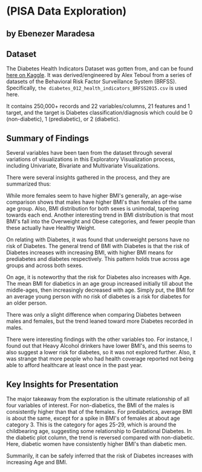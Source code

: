 # (PISA Data Exploration)
## by Ebenezer Maradesa


## Dataset

The Diabetes Health Indicators Dataset was gotten from, and can be found [here on Kaggle](https://kaggle.com/datasets/alexteboul/diabetes-health-indicators-dataset). It was derived/engineered by Alex Teboul from a series of datasets of the Behavioral Risk Factor Surveillance System (BRFSS). Specifically, `the diabetes_012_health_indicators_BRFSS2015.csv` is used here.

It contains 250,000+ records and 22 variables/columns, 21 features and 1 target, and the target is Diabetes classification/diagnosis which could be 0 (non-diabetic), 1 (prediabetic), or 2 (diabetic). 


## Summary of Findings

Several variables have been taen from the dataset through several variations of visualizations in this Exploratory Visualization process, including Univariate, Bivariate and Multivariate Visualizations.

There were several insights gathered in the process, and they are summarized thus:

While more females seem to have higher BMI's generally, an age-wise comparison shows that males have higher BMI's than females of the same age group. Also, BMI distribution for both sexes is unimodal, tapering towards each end. Another interesting trend in BMI distribution is that most BMI's fall into the Overweight and Obese categories, and fewer people than these actually have Healthy Weight.

On relating with Diabetes, it was found that underweight persons have no risk of Diabetes. The general trend of BMI with Diabetes is that the risk of Diabetes increases with increasing BMI, with higher BMI means for prediabetes and diabetes respectively. This pattern holds true across age groups and across both sexes.

On age, it is noteworthy that the risk for Diabetes also increases with Age. The mean BMI for diabetics in an age group increased initially till about the middle-ages, then increasingly decreased with age. Simply put, the BMI for an average young person with no risk of diabetes is a risk for diabetes for an older person.

There was only a slight difference when comparing Diabetes between males and females, but the trend leaned toward more Diabetes recorded in males.

There were interesting findings with the other variables too. For instance, I found out that Heavy Alcohol drinkers have lower BMI's, and this seems to also suggest a lower risk for diabetes, so it was not explored further. Also, it was strange that more people who had health coverage reported not being able to afford healthcare at least once in the past year.


## Key Insights for Presentation

The major takeaway from the exploration is the ultimate relationship of all four variables of interest.
For non-diabetics, the BMI of the males is consistently higher than that of the females.
For prediabetics, average BMI is about the same, except for a spike in BMI's of females at about age category 3. This is the category for ages 25-29, which is around the childbearing age, suggesting some relationship to Gestational Diabetes.
In the diabetic plot column, the trend is reversed compared with non-diabetic. Here, diabetic women have consistently higher BMI's than diabetic men.

Summarily, it can be safely inferred that the risk of Diabetes increases with increasing Age and BMI.